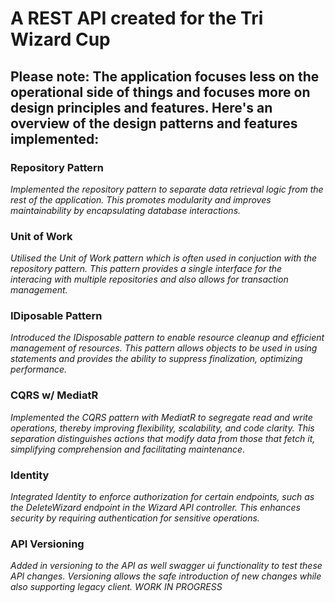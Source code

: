 <h1>A REST API created for the Tri Wizard Cup</h1>

Please note: The application focuses less on the operational side of things and focuses more on design principles and features. Here's an overview of the design patterns and features implemented:
-----------------------------------------------------------------------------------

<h3>Repository Pattern</h3> <i>Implemented the repository pattern to separate data retrieval logic from the rest of the application. This promotes modularity and improves maintainability by encapsulating database interactions.</i>


<h3>Unit of Work</h3> <i>Utilised the Unit of Work pattern which is often used in conjuction with the repository pattern. This pattern provides a single interface for the interacing with multiple repositories and also allows for transaction management.</i>


<h3>IDiposable Pattern</h3> <i>Introduced the IDisposable pattern to enable resource cleanup and efficient management of resources. This pattern allows objects to be used in using statements and provides the ability to suppress finalization, optimizing performance.</i>


<h3>CQRS w/ MediatR</h3> <i>Implemented the CQRS pattern with MediatR to segregate read and write operations, thereby improving flexibility, scalability, and code clarity. This separation distinguishes actions that modify data from those that fetch it, simplifying comprehension and facilitating maintenance.</i>


<h3>Identity</h3> <i>Integrated Identity to enforce authorization for certain endpoints, such as the DeleteWizard endpoint in the Wizard API controller. This enhances security by requiring authentication for sensitive operations.</i>


<h3>API Versioning</h3> <i>Added in versioning to the API as well swagger ui functionality to test these API changes. Versioning allows the safe introduction of new changes while also supporting legacy client. WORK IN PROGRESS</i>
